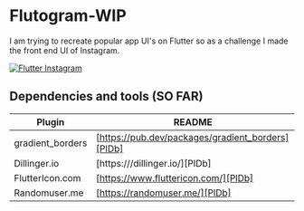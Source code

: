 # Flutogram-WIP
I am trying to recreate popular app UI's on Flutter so as a challenge I made the front end UI of Instagram. 

[![Flutter Instagram](https://iili.io/H9uE5PV.png)](https://freeimage.host/i/H9uE5PV)

## Dependencies and tools (SO FAR)

| Plugin | README |
| ------ | ------ |
| gradient_borders | [https://pub.dev/packages/gradient_borders][PlDb] |
| Dillinger.io | [https:///dillinger.io/][PlDb] |
| FlutterIcon.com | [https://www.fluttericon.com/][PlDb] |
| Randomuser.me | [https://randomuser.me/][PlDb] |
